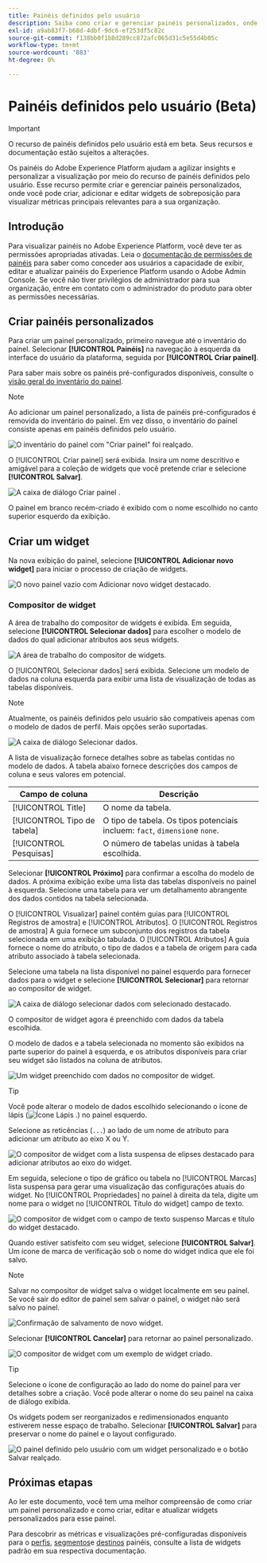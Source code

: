 ```yaml
---
title: Painéis definidos pelo usuário
description: Saiba como criar e gerenciar painéis personalizados, onde você pode criar, adicionar e editar widgets de contexto para visualizar métricas principais.
exl-id: a9ab83f7-b68d-4dbf-9dc6-ef253df5c82c
source-git-commit: f138bb0f1b8d289cc872afc065d31c5e55d4b05c
workflow-type: tm+mt
source-wordcount: '883'
ht-degree: 0%

---
```


# Painéis definidos pelo usuário (Beta)

>[!IMPORTANT]
>
>O recurso de painéis definidos pelo usuário está em beta. Seus recursos e documentação estão sujeitos a alterações.

Os painéis do Adobe Experience Platform ajudam a agilizar insights e personalizar a visualização por meio do recurso de painéis definidos pelo usuário. Esse recurso permite criar e gerenciar painéis personalizados, onde você pode criar, adicionar e editar widgets de sobreposição para visualizar métricas principais relevantes para a sua organização.

## Introdução

Para visualizar painéis no Adobe Experience Platform, você deve ter as permissões apropriadas ativadas. Leia o [documentação de permissões de painéis](./permissions.md#available-permissions) para saber como conceder aos usuários a capacidade de exibir, editar e atualizar painéis do Experience Platform usando o Adobe Admin Console. Se você não tiver privilégios de administrador para sua organização, entre em contato com o administrador do produto para obter as permissões necessárias.

## Criar painéis personalizados

Para criar um painel personalizado, primeiro navegue até o inventário do painel. Selecionar **[!UICONTROL Painéis]** na navegação à esquerda da interface do usuário da plataforma, seguida por **[!UICONTROL Criar painel]**.

Para saber mais sobre os painéis pré-configurados disponíveis, consulte o [visão geral do inventário do painel](./inventory.md).

>[!NOTE]
>
>Ao adicionar um painel personalizado, a lista de painéis pré-configurados é removida do inventário do painel. Em vez disso, o inventário do painel consiste apenas em painéis definidos pelo usuário.

![O inventário do painel com &quot;Criar painel&quot; foi realçado.](./images/user-defined-dashboards/create-dashboard.png)

O [!UICONTROL Criar painel] será exibida. Insira um nome descritivo e amigável para a coleção de widgets que você pretende criar e selecione **[!UICONTROL Salvar]**.

![A caixa de diálogo Criar painel .](./images/user-defined-dashboards/create-dashboard-dialog.png)

O painel em branco recém-criado é exibido com o nome escolhido no canto superior esquerdo da exibição.

## Criar um widget

Na nova exibição do painel, selecione **[!UICONTROL Adicionar novo widget]** para iniciar o processo de criação de widgets.

![O novo painel vazio com Adicionar novo widget destacado.](./images/user-defined-dashboards/add-new-widget.png)

### Compositor de widget

A área de trabalho do compositor de widgets é exibida. Em seguida, selecione **[!UICONTROL Selecionar dados]** para escolher o modelo de dados do qual adicionar atributos aos seus widgets.

![A área de trabalho do compositor de widgets.](./images/user-defined-dashboards/widget-composer.png)

O [!UICONTROL Selecionar dados] será exibida. Selecione um modelo de dados na coluna esquerda para exibir uma lista de visualização de todas as tabelas disponíveis.

>[!NOTE]
>
>Atualmente, os painéis definidos pelo usuário são compatíveis apenas com o modelo de dados de perfil. Mais opções serão suportadas.

![A caixa de diálogo Selecionar dados.](./images/user-defined-dashboards/select-data-dialog.png)

A lista de visualização fornece detalhes sobre as tabelas contidas no modelo de dados. A tabela abaixo fornece descrições dos campos de coluna e seus valores em potencial.

| Campo de coluna | Descrição |
|---|---|
| [!UICONTROL Title] | O nome da tabela. |
| [!UICONTROL Tipo de tabela] | O tipo de tabela. Os tipos potenciais incluem: `fact`, `dimension`e `none`. |
| [!UICONTROL Pesquisas] | O número de tabelas unidas à tabela escolhida. |

Selecionar **[!UICONTROL Próximo]** para confirmar a escolha do modelo de dados. A próxima exibição exibe uma lista das tabelas disponíveis no painel à esquerda. Selecione uma tabela para ver um detalhamento abrangente dos dados contidos na tabela selecionada.

O [!UICONTROL Visualizar] painel contém guias para [!UICONTROL Registros de amostra] e [!UICONTROL Atributos]. O [!UICONTROL Registros de amostra] A guia fornece um subconjunto dos registros da tabela selecionada em uma exibição tabulada. O [!UICONTROL Atributos] A guia fornece o nome do atributo, o tipo de dados e a tabela de origem para cada atributo associado à tabela selecionada.

Selecione uma tabela na lista disponível no painel esquerdo para fornecer dados para o widget e selecione **[!UICONTROL Selecionar]** para retornar ao compositor de widget.

![A caixa de diálogo selecionar dados com selecionado destacado.](./images/user-defined-dashboards/select-a-table.png)

O compositor de widget agora é preenchido com dados da tabela escolhida.

O modelo de dados e a tabela selecionada no momento são exibidos na parte superior do painel à esquerda, e os atributos disponíveis para criar seu widget são listados na coluna de atributos.

![Um widget preenchido com dados no compositor de widget.](./images/user-defined-dashboards/populated-widget-composer.png)

>[!TIP]
>
>Você pode alterar o modelo de dados escolhido selecionando o ícone de lápis (![Ícone Lápis .](./images/user-defined-dashboards/edit-icon.png)) no painel esquerdo.

Selecione as reticências (`...`) ao lado de um nome de atributo para adicionar um atributo ao eixo X ou Y.

![O compositor de widget com a lista suspensa de elipses destacado para adicionar atributos ao eixo do widget.](./images/user-defined-dashboards/attributes-dropdown.png)

Em seguida, selecione o tipo de gráfico ou tabela no [!UICONTROL Marcas] lista suspensa para gerar uma visualização das configurações atuais do widget. No [!UICONTROL Propriedades] no painel à direita da tela, digite um nome para o widget no [!UICONTROL Título do widget] campo de texto.

![O compositor de widget com o campo de texto suspenso Marcas e título do widget destacado.](./images/user-defined-dashboards/marks-dropdown-widget-title.png)

Quando estiver satisfeito com seu widget, selecione **[!UICONTROL Salvar]**. Um ícone de marca de verificação sob o nome do widget indica que ele foi salvo.

>[!NOTE]
>
>Salvar no compositor de widget salva o widget localmente em seu painel. Se você sair do editor de painel sem salvar o painel, o widget não será salvo no painel.

![Confirmação de salvamento de novo widget.](./images/user-defined-dashboards/save-confirmation.png)

Selecionar **[!UICONTROL Cancelar]** para retornar ao painel personalizado.

![O compositor de widget com um exemplo de widget criado.](./images/user-defined-dashboards/composed-widget.png)

>[!TIP]
>
>Selecione o ícone de configuração ao lado do nome do painel para ver detalhes sobre a criação. Você pode alterar o nome do seu painel na caixa de diálogo exibida.

Os widgets podem ser reorganizados e redimensionados enquanto estiverem nesse espaço de trabalho. Selecionar **[!UICONTROL Salvar]** para preservar o nome do painel e o layout configurado.

![O painel definido pelo usuário com um widget personalizado e o botão Salvar realçado.](./images/user-defined-dashboards/user-defined-dashboard.png)

## Próximas etapas

Ao ler este documento, você tem uma melhor compreensão de como criar um painel personalizado e como criar, editar e atualizar widgets personalizados para esse painel.

Para descobrir as métricas e visualizações pré-configuradas disponíveis para o [perfis](./guides/profiles.md#standard-widgets), [segmentos](./guides/segments.md#standard-widgets)e [destinos](./guides/destinations.md#standard-widgets) painéis, consulte a lista de widgets padrão em sua respectiva documentação.
